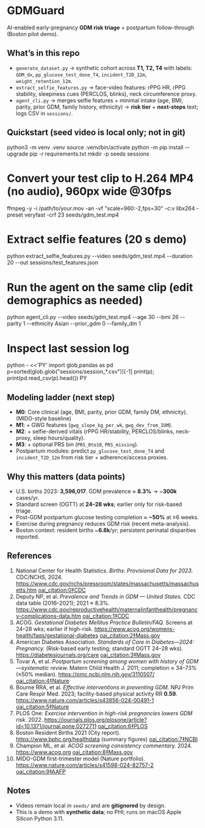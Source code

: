 # GDMGuard

AI-enabled early-pregnancy **GDM risk triage** + postpartum follow-through (Boston pilot demo).

## What’s in this repo
- `generate_dataset.py` → synthetic cohort across **T1, T2, T4** with labels: `GDM_dx`, `pp_glucose_test_done_T4`, `incident_T2D_12m`, `weight_retention_12m`.
- `extract_selfie_features.py` → face-video features: rPPG HR, rPPG stability, sleepiness cues (PERCLOS, blinks), neck circumference proxy.
- `agent_cli.py` → merges selfie features + minimal intake (age, BMI, parity, prior GDM, family history, ethnicity) → **risk tier** + **next-steps** text; logs CSV in `sessions/`.

## Quickstart (seed video is local only; not in git)
python3 -m venv .venv
source .venv/bin/activate
python -m pip install --upgrade pip -r requirements.txt
mkdir -p seeds sessions

# Convert your test clip to H.264 MP4 (no audio), 960px wide @30fps
ffmpeg -y -i /path/to/your.mov -an -vf "scale=960:-2,fps=30" -c:v libx264 -preset veryfast -crf 23 seeds/gdm_test.mp4

# Extract selfie features (20 s demo)
python extract_selfie_features.py --video seeds/gdm_test.mp4 --duration 20 --out sessions/test_features.json

# Run the agent on the same clip (edit demographics as needed)
python agent_cli.py --video seeds/gdm_test.mp4 --age 30 --bmi 26 --parity 1 --ethnicity Asian --prior_gdm 0 --family_dm 1

# Inspect last session log
python - <<'PY'
import glob,pandas as pd
p=sorted(glob.glob("sessions/session_*.csv"))[-1]
print(p); print(pd.read_csv(p).head())
PY

## Modeling ladder (next step)
- **M0**: Core clinical (age, BMI, parity, prior GDM, family DM, ethnicity). (MIDO-style baseline)
- **M1**: + GWG features (`gwg_slope_kg_per_wk`, `gwg_dev_from_IOM`).
- **M2**: + selfie-derived vitals (rPPG HR/stability, PERCLOS/blinks, neck-proxy, sleep hours/quality).
- **M3**: + optional PRS bin (`PRS_0to10`, `PRS_missing`).
- Postpartum modules: predict `pp_glucose_test_done_T4` and `incident_T2D_12m` from risk tier + adherence/access proxies.

## Why this matters (data points)
- U.S. births 2023: **3,596,017**. GDM prevalence ≈ **8.3%** → ~**300k** cases/yr.  
- Standard screen (OGTT) at **24–28 wks**; earlier only for risk-based triage.  
- Post-GDM postpartum glucose testing completion ≈ **~50%** at ≥6 weeks.  
- Exercise during pregnancy reduces GDM risk (recent meta-analysis).  
- Boston context: resident births ~**6.8k**/yr; persistent perinatal disparities reported.

## References
1) National Center for Health Statistics. *Births: Provisional Data for 2023.* CDC/NCHS, 2024. https://www.cdc.gov/nchs/pressroom/states/massachusetts/massachusetts.htm  [oai_citation:0‡CDC](https://www.cdc.gov/nchs/data/vsrr/vsrr035.pdf?utm_source=chatgpt.com)  
2) Deputy NP, et al. *Prevalence and Trends in GDM — United States.* CDC data table (2016–2021); 2021 ≈ 8.3%. https://www.cdc.gov/reproductivehealth/maternalinfanthealth/pregnancy-complications-data.htm  [oai_citation:1‡CDC](https://www.cdc.gov/mmwr/volumes/72/wr/mm7201a4.htm?utm_source=chatgpt.com)  
3) ACOG. *Gestational Diabetes Mellitus Practice Bulletin/FAQ.* Screens at 24–28 wks; earlier if high-risk. https://www.acog.org/womens-health/faqs/gestational-diabetes  [oai_citation:2‡Mass.gov](https://www.mass.gov/doc/2021-birth-report-0/download?utm_source=chatgpt.com)  
4) American Diabetes Association. *Standards of Care in Diabetes—2024: Pregnancy.* (Risk-based early testing; standard OGTT 24–28 wks). https://diabetesjournals.org/care  [oai_citation:3‡Mass.gov](https://www.mass.gov/doc/2021-birth-report/download?utm_source=chatgpt.com)  
5) Tovar A, et al. *Postpartum screening among women with history of GDM—systematic review.* Matern Child Health J. 2011; completion ≈ 34–73% (≈50% median). https://pmc.ncbi.nlm.nih.gov/3110507/  [oai_citation:4‡Nature](https://www.nature.com/articles/s41598-023-34126-7?utm_source=chatgpt.com)  
6) Bourne RRA, et al. *Effective interventions in preventing GDM.* NPJ Prim Care Respir Med. 2023; facility-based physical activity RR **0.59**. https://www.nature.com/articles/s43856-024-00491-1  [oai_citation:5‡Nature](https://www.nature.com/articles/s43856-024-00491-1?utm_source=chatgpt.com)  
7) PLOS One: *Exercise intervention in high-risk pregnancies lowers GDM risk.* 2022. https://journals.plos.org/plosone/article?id=10.1371/journal.pone.0272711  [oai_citation:6‡PLOS](https://journals.plos.org/plosone/article?id=10.1371%2Fjournal.pone.0272711&utm_source=chatgpt.com)  
8) Boston Resident Births 2021 (City report). https://www.bphc.org/healthdata (summary figures)  [oai_citation:7‡NCBI](https://www.ncbi.nlm.nih.gov/books/NBK618135/?utm_source=chatgpt.com)  
9) Champion ML, et al. *ACOG screening consistency commentary.* 2024. https://www.acog.org  [oai_citation:8‡Mass.gov](https://www.mass.gov/doc/2021-birth-report/download?utm_source=chatgpt.com)  
10) MIDO-GDM first-trimester model (Nature portfolio). https://www.nature.com/articles/s41598-024-82757-2  [oai_citation:9‡AAFP](https://www.aafp.org/pubs/afp/issues/2014/0915/p416.html?utm_source=chatgpt.com)

## Notes
- Videos remain local in `seeds/` and are **gitignored** by design.
- This is a demo with **synthetic data**; no PHI; runs on macOS Apple Silicon Python 3.11.

